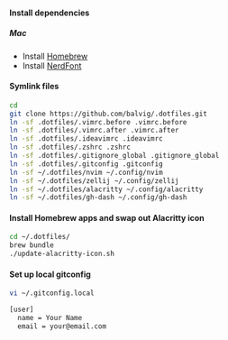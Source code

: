 #### Install dependencies

##### Mac
- Install [Homebrew](https://brew.sh/)
- Install [NerdFont](https://github.com/epk/SF-Mono-Nerd-Font)

#### Symlink files

```bash
cd
git clone https://github.com/balvig/.dotfiles.git
ln -sf .dotfiles/.vimrc.before .vimrc.before
ln -sf .dotfiles/.vimrc.after .vimrc.after
ln -sf .dotfiles/.ideavimrc .ideavimrc
ln -sf .dotfiles/.zshrc .zshrc
ln -sf .dotfiles/.gitignore_global .gitignore_global
ln -sf .dotfiles/.gitconfig .gitconfig
ln -sf ~/.dotfiles/nvim ~/.config/nvim
ln -sf ~/.dotfiles/zellij ~/.config/zellij
ln -sf ~/.dotfiles/alacritty ~/.config/alacritty
ln -sf ~/.dotfiles/gh-dash ~/.config/gh-dash
```

#### Install Homebrew apps and swap out Alacritty icon

```bash
cd ~/.dotfiles/
brew bundle
./update-alacritty-icon.sh
```

#### Set up local gitconfig

```bash
vi ~/.gitconfig.local

[user]
  name = Your Name
  email = your@email.com
```
